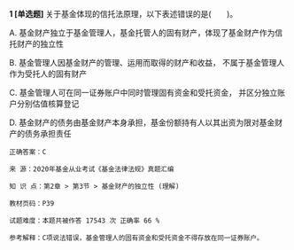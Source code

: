 **1 [单选题]** 关于基金体现的信托法原理，以下表述错误的是(&emsp;&emsp;)。

A. 基金财产独立于基金管理人，基金托管人的固有财产，体现了基金财产作为信托财产的独立性

B. 基金管理人因基金财产的管理、运用而取得的财产和收益， 不属于基金管理人作为受托人的固有财产

C. 基金管理人可在同一证券账户中同时管理固有资金和受托资金， 并区分独立账户分别估值核算登记

D. 基金财产的债务由基金财产本身承担，基金份额持有人以其出资为限对基金财产的债务承担责任

```
正确答案：C

来 源：2020年基金从业考试《基金法律法规》真题汇编

知 识 点：第2章 > 第3节 > 基金财产的独立性 (理解)

教材页码：P39

试题难度：本题共被作答 17543 次 正确率 66 %

参考解释：C项说法错误，基金管理人的固有资金和受托资金不得存放在同一证券账户。
```

